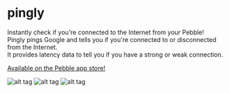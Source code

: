 pingly
======

Instantly check if you're connected to the Internet from your Pebble!  
Pingly pings Google and tells you if you're connected to or disconnected from the Internet.  
It provides latency data to tell you if you have a strong or weak connection.  

[Available on the Pebble app store!](https://apps.getpebble.com/applications/54a83e3fdf4908bb310000b4)

![alt tag](http://www.ericmpayne.com/pingly/ss0.png)
![alt tag](http://www.ericmpayne.com/pingly/ss1.png)
![alt tag](http://www.ericmpayne.com/pingly/ss2.png)
